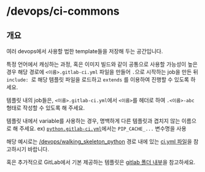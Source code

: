 # /devops/ci-commons

## 개요

여러 devops에서 사용할 법한 template들을 저장해 두는 공간입니다.

특정 언어에서 캐싱하는 과정, 혹은 이미지 빌드와 같이 공통으로 사용할 가능성이 높은 경우
해당 경로에 `<이름>.gitlab-ci.yml` 파일을 만들어 `.`으로 시작하는 job을 만든 뒤
`include: `로 해당 템플릿 파일을 로드하고 `extends` 를 이용하여 진행할 수 있도록 하세요.

템플릿 내의 job들은, `<이름>.gitlab-ci.yml`에서 `<이름>`를 헤더로 하여 `.<이름>-abc` 형태로 작성할 수 있도록 해 주세요.

템플릿 내에서 variable를 사용하는 경우, 명백하게 다른 템플릿과 겹치지 않는 이름으로 해 주세요.
ex) [`python.gitlab-ci.yml`](python.gitlab-ci.yml)에서는 `PIP_CACHE_...` 변수명을 사용

해당 예시로는 [/devops/walking_skeleton_python](/devops/walking_skeleton_python) 경로 내에 있는 [ci.yml 파일](/devops/walking_skeleton_python/ci.yml)을 참고하시기 바랍니다.

혹은 추가적으로 GitLab에서 기본 제공하는 템플릿은 [gitlab 폴더 내부](gitlab)을 참고하세요.